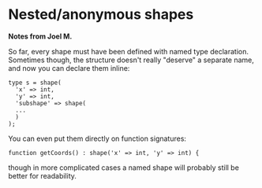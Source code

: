 # Nested/anonymous shapes

**Notes from Joel M.**

So far, every shape must have been defined with named type declaration. Sometimes though, the structure doesn't really "deserve" a separate name, and now you can declare them inline:

```hack
type s = shape(
  'x' => int,
  'y' => int,
  'subshape' => shape(
  ...
  )
);
```

You can even put them directly on function signatures:

```hack
function getCoords() : shape('x' => int, 'y' => int) {
```

though in more complicated cases a named shape will probably still be better for readability.
